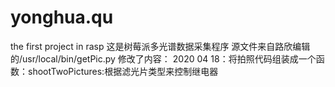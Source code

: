 # yonghua.qu
the first project in rasp
这是树莓派多光谱数据采集程序
源文件来自路欣编辑的/usr/local/bin/getPic.py
修改了内容：
2020 04 18：将拍照代码组装成一个函数：shootTwoPictures:根据滤光片类型来控制继电器
